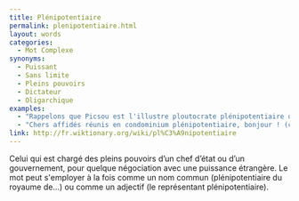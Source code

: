 ```yaml
---
title: Plénipotentiaire
permalink: plenipotentiaire.html
layout: words
categories:
  - Mot Complexe
synonyms:
  - Puissant
  - Sans limite
  - Pleins pouvoirs
  - Dictateur
  - Oligarchique
examples:
  - "Rappelons que Picsou est l'illustre ploutocrate plénipotentiaire de la mégalopole Picsouville, expert en numismatique, orfèvre des valeurs fiduciaires. (cf. Histoires)"
  - "Chers affidés réunis en condominium plénipotentiaire, bonjour ! (cf. Correspondance)"
link: http://fr.wiktionary.org/wiki/pl%C3%A9nipotentiaire
---
```


Celui qui est chargé des pleins pouvoirs d’un chef d’état ou d’un gouvernement, pour quelque négociation avec une puissance étrangère. Le mot peut s'employer à la fois comme un nom commun (plénipotentiaire du royaume de...) ou comme un adjectif (le représentant plénipotentiaire).
